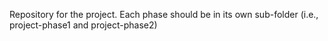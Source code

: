 Repository for the project. Each phase should be in its own sub-folder (i.e., project-phase1 and  project-phase2)